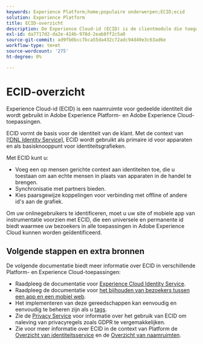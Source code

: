 ```yaml
---
keywords: Experience Platform;home;populaire onderwerpen;ECID;ecid
solution: Experience Platform
title: ECID-overzicht
description: De Experience Cloud-id (ECID) is de clientmodule die toegang biedt tot identiteitsbeheer en drie primaire functies verzorgt.
exl-id: da7717d2-da2e-414b-978d-2eab8ff2c5a0
source-git-commit: ad9fb0bcc7bca55da432c72adc94d49e3c63ad6e
workflow-type: tm+mt
source-wordcount: '275'
ht-degree: 0%

---
```


# ECID-overzicht

Experience Cloud-id (ECID) is een naamruimte voor gedeelde identiteit die wordt gebruikt in Adobe Experience Platform- en Adobe Experience Cloud-toepassingen.

ECID vormt de basis voor de identiteit van de klant. Met de context van [[!DNL Identity Service]](./home.md), ECID wordt gebruikt als primaire id voor apparaten en als basisknooppunt voor identiteitsgrafieken.

Met ECID kunt u:

* Voeg een op mensen gerichte context aan identiteiten toe, die u toestaan om aan echte mensen in plaats van apparaten in de handel te brengen.
* Synchronisatie met partners bieden.
* Kies paarsgewijze koppelingen voor verbinding met offline of andere id&#39;s aan de grafiek.

Om uw onlinegebruikers te identificeren, moet u uw site of mobiele app van instrumentatie voorzien met ECID, die een universele en permanente id biedt waarmee uw bezoekers in alle toepassingen in Adobe Experience Cloud kunnen worden geïdentificeerd.

## Volgende stappen en extra bronnen

De volgende documentatie biedt meer informatie over ECID in verschillende Platform- en Experience Cloud-toepassingen:

* Raadpleeg de documentatie voor [Experience Cloud Identity Service](https://experienceleague.adobe.com/docs/id-service/using/home.html?lang=en).
* Raadpleeg de documentatie voor [het bijhouden van bezoekers tussen een app en een mobiel web](https://experienceleague.adobe.com/docs/mobile-services/ios/sdk-reference-ios/hybrid-app.html?lang=en#sdk-reference-ios).
* Het implementeren van deze gereedschappen kan eenvoudig en eenvoudig te beheren zijn als u [tags](../tags/home.md).
* Zie de [Privacy Service](../privacy-service/identity-data.md) voor informatie over het gebruik van ECID om naleving van privacyregels zoals GDPR te vergemakkelijken.
* Zie voor meer informatie over ECID in de context van Platform de [Overzicht van identiteitsservice](./home.md) en de [Overzicht van naamruimten](./namespaces.md).